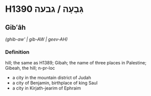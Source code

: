 # H1390 גִּבְעָה / גבעה

## Gibʻâh

_(ghib-aw' | ɡib-AW | ɡeev-AH)_

### Definition

hill; the same as H1389; Gibah; the name of three places in Palestine; Gibeah, the hill; n-pr-loc

- a city in the mountain district of Judah
- a city of Benjamin, birthplace of king Saul
- a city in Kirjath-jearim of Ephraim
